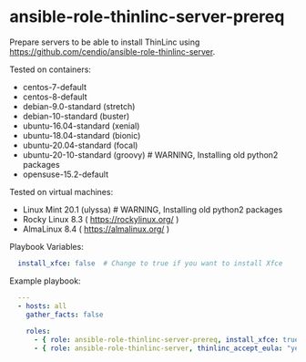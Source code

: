 # ansible-role-thinlinc-server-prereq
Prepare servers to be able to install ThinLinc using https://github.com/cendio/ansible-role-thinlinc-server.

Tested on containers:
 - centos-7-default
 - centos-8-default
 - debian-9.0-standard (stretch)
 - debian-10-standard (buster)
 - ubuntu-16.04-standard (xenial)
 - ubuntu-18.04-standard (bionic)
 - ubuntu-20.04-standard (focal)
 - ubuntu-20-10-standard (groovy) # WARNING, Installing old python2 packages
 - opensuse-15.2-default

Tested on virtual machines:
 - Linux Mint 20.1 (ulyssa) # WARNING, Installing old python2 packages
 - Rocky Linux 8.3 ( https://rockylinux.org/ )
 - AlmaLinux 8.4 ( https://almalinux.org/ )
 
Playbook Variables:
```yaml
  install_xfce: false  # Change to true if you want to install Xfce
```

Example playbook:

```yaml
  ---
  - hosts: all
    gather_facts: false
  
    roles:
      - { role: ansible-role-thinlinc-server-prereq, install_xfce: true }
      - { role: ansible-role-thinlinc-server, thinlinc_accept_eula: "yes", thinlinc_server_bundle: "/local/artifactory/tl-4.12.1-server.zip" }
```
